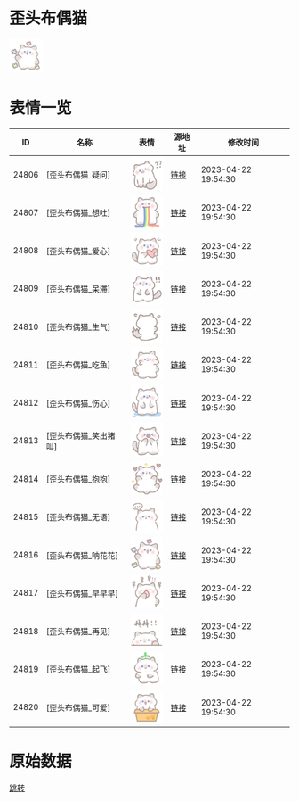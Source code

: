 # 歪头布偶猫

<img src="./cover.png" height="60" alt="cover" />

# 表情一览

|ID|名称|表情|源地址|修改时间|
|----|----|----|----|----|
|24806|[歪头布偶猫_疑问]|<img src="./pic/024806_%5B歪头布偶猫_疑问%5D.png" height="60" alt="疑问"/>|[链接](https://i0.hdslb.com/bfs/garb/5a5ce62c181ee9241eec334614d66bdeecce1395.png)|2023-04-22 19:54:30|
|24807|[歪头布偶猫_想吐]|<img src="./pic/024807_%5B歪头布偶猫_想吐%5D.png" height="60" alt="想吐"/>|[链接](https://i0.hdslb.com/bfs/garb/9b85fc746f3a3393422dd88829799f0b8eba5065.png)|2023-04-22 19:54:30|
|24808|[歪头布偶猫_爱心]|<img src="./pic/024808_%5B歪头布偶猫_爱心%5D.png" height="60" alt="爱心"/>|[链接](https://i0.hdslb.com/bfs/garb/2a8b06f1576525a09a5953ebd441295e3fc8f066.png)|2023-04-22 19:54:30|
|24809|[歪头布偶猫_呆滞]|<img src="./pic/024809_%5B歪头布偶猫_呆滞%5D.png" height="60" alt="呆滞"/>|[链接](https://i0.hdslb.com/bfs/garb/9df3d094025a5167a0bbec63a888eed15e38f2a0.png)|2023-04-22 19:54:30|
|24810|[歪头布偶猫_生气]|<img src="./pic/024810_%5B歪头布偶猫_生气%5D.png" height="60" alt="生气"/>|[链接](https://i0.hdslb.com/bfs/garb/6cbaba54f2bbd7de29d07cf3f22b64c1675b6667.png)|2023-04-22 19:54:30|
|24811|[歪头布偶猫_吃鱼]|<img src="./pic/024811_%5B歪头布偶猫_吃鱼%5D.png" height="60" alt="吃鱼"/>|[链接](https://i0.hdslb.com/bfs/garb/24a09b74c4725e7a57136b4111ebb578208ce767.png)|2023-04-22 19:54:30|
|24812|[歪头布偶猫_伤心]|<img src="./pic/024812_%5B歪头布偶猫_伤心%5D.png" height="60" alt="伤心"/>|[链接](https://i0.hdslb.com/bfs/garb/24f44031d6668d811aa77eedba39783d0cf27978.png)|2023-04-22 19:54:30|
|24813|[歪头布偶猫_笑出猪叫]|<img src="./pic/024813_%5B歪头布偶猫_笑出猪叫%5D.png" height="60" alt="笑出猪叫"/>|[链接](https://i0.hdslb.com/bfs/garb/c14645a2208e3b7c90c2c8aeaee1c4bbee9e26e4.png)|2023-04-22 19:54:30|
|24814|[歪头布偶猫_抱抱]|<img src="./pic/024814_%5B歪头布偶猫_抱抱%5D.png" height="60" alt="抱抱"/>|[链接](https://i0.hdslb.com/bfs/garb/aa6c1be494c520723dde784c64cad553f92ecc46.png)|2023-04-22 19:54:30|
|24815|[歪头布偶猫_无语]|<img src="./pic/024815_%5B歪头布偶猫_无语%5D.png" height="60" alt="无语"/>|[链接](https://i0.hdslb.com/bfs/garb/a3455910535d70a76b5643d084eedea55b579eed.png)|2023-04-22 19:54:30|
|24816|[歪头布偶猫_呐花花]|<img src="./pic/024816_%5B歪头布偶猫_呐花花%5D.png" height="60" alt="呐花花"/>|[链接](https://i0.hdslb.com/bfs/garb/afdd932d39d50d62f6e24b0a73f76de101236c37.png)|2023-04-22 19:54:30|
|24817|[歪头布偶猫_早早早]|<img src="./pic/024817_%5B歪头布偶猫_早早早%5D.png" height="60" alt="早早早"/>|[链接](https://i0.hdslb.com/bfs/garb/d7cf3e179802613f2952952fb24b93da55b63e49.png)|2023-04-22 19:54:30|
|24818|[歪头布偶猫_再见]|<img src="./pic/024818_%5B歪头布偶猫_再见%5D.png" height="60" alt="再见"/>|[链接](https://i0.hdslb.com/bfs/garb/80ff0e852ac9f7802ae544ebb4a8177ed280e576.png)|2023-04-22 19:54:30|
|24819|[歪头布偶猫_起飞]|<img src="./pic/024819_%5B歪头布偶猫_起飞%5D.png" height="60" alt="起飞"/>|[链接](https://i0.hdslb.com/bfs/garb/761d67afa21cddb42809a5bf078f44d4cb16b617.png)|2023-04-22 19:54:30|
|24820|[歪头布偶猫_可爱]|<img src="./pic/024820_%5B歪头布偶猫_可爱%5D.png" height="60" alt="可爱"/>|[链接](https://i0.hdslb.com/bfs/garb/a59cd1a5f275df1a9bac6a1a065ddef6106371ff.png)|2023-04-22 19:54:30|

# 原始数据

[跳转](./raw.json)

